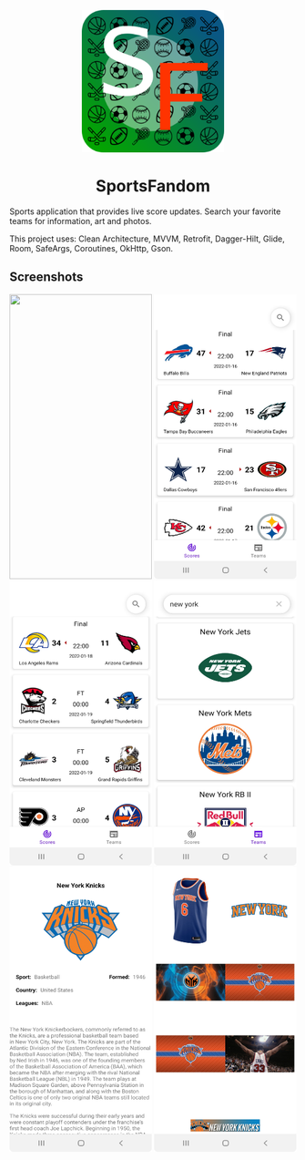 <p align="center">
<img src="https://github.com/RysanekRivera/SportsFandom/blob/master/ic_sports_fandom.png" width="250" height="250">
</p>
  
<h1 align="center">SportsFandom</h1>

<p>Sports application that provides live score updates. Search your favorite teams for information, art and photos.</p>
<p>This project uses: Clean Architecture, MVVM, Retrofit, Dagger-Hilt, Glide, Room, SafeArgs, Coroutines, OkHttp, Gson.</p>

## Screenshots
<div>
  <img src = "https://github.com/RysanekRivera/SportsFandom/blob/master/sports_fandom_splash_screen.png" width="250" height="500"/>
  <img src = "https://github.com/RysanekRivera/SportsFandom/blob/master/sf1.png" width="250" height="500"/>
  <img src = "https://github.com/RysanekRivera/SportsFandom/blob/master/sf2.png" width="250" height="500"/>
  <img src = "https://github.com/RysanekRivera/SportsFandom/blob/master/sf3.png" width="250" height="500"/>
  <img src = "https://github.com/RysanekRivera/SportsFandom/blob/master/sf4.png" width="250" height="500"/>
  <img src = "https://github.com/RysanekRivera/SportsFandom/blob/master/sf5.png" width="250" height="500"/>
</div>
